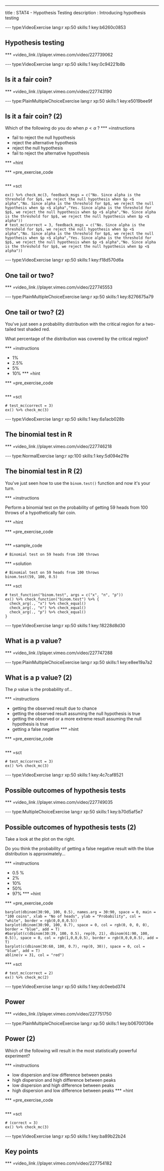 ---
title       : STAT4 - Hypothesis Testing
description : Introducing hypothesis testing





--- type:VideoExercise lang:r xp:50 skills:1 key:b6260c0853
## Hypothesis testing


*** =video_link
//player.vimeo.com/video/227739062



--- type:VideoExercise lang:r xp:50 skills:1 key:0c94221b8b
## Is it a fair coin?


*** =video_link
//player.vimeo.com/video/227743190



--- type:PlainMultipleChoiceExercise lang:r xp:50 skills:1 key:e5019bee9f
## Is it a fair coin? (2)

Which of the following do you do when $p < \alpha$ ?
*** =instructions
- fail to reject the null hypothesis
- reject the alternative hypothesis
- reject the null hypothesis
- fail to reject the alternative hypothesis

*** =hint

*** =pre_exercise_code
```{r}

```

*** =sct
```{r}
ex() %>% check_mc(3, feedback_msgs = c("No. Since alpha is the threshold for $p$, we reject the null hypothesis when $p <$ alpha","No. Since alpha is the threshold for $p$, we reject the null hypothesis when $p <$ alpha","Yes. Since alpha is the threshold for $p$, we reject the null hypothesis when $p <$ alpha","No. Since alpha is the threshold for $p$, we reject the null hypothesis when $p <$ alpha"))
# test_mc(correct = 3, feedback_msgs = c("No. Since alpha is the threshold for $p$, we reject the null hypothesis when $p <$ alpha","No. Since alpha is the threshold for $p$, we reject the null hypothesis when $p <$ alpha","Yes. Since alpha is the threshold for $p$, we reject the null hypothesis when $p <$ alpha","No. Since alpha is the threshold for $p$, we reject the null hypothesis when $p <$ alpha"))
```



--- type:VideoExercise lang:r xp:50 skills:1 key:f18d570d6a
## One tail or two?


*** =video_link
//player.vimeo.com/video/227745553



--- type:PlainMultipleChoiceExercise lang:r xp:50 skills:1 key:8276675a79
## One tail or two? (2)

You've just seen a probability distribution with the critical region for a two-tailed test shaded red.

What percentage of the distribution was covered by the critical region?

*** =instructions
- 1%
- 2.5%
- 5%
- 10%
*** =hint

*** =pre_exercise_code
```{r}

```

*** =sct
```{r}
# test_mc(correct = 3)
ex() %>% check_mc(3)
```



--- type:VideoExercise lang:r xp:50 skills:1 key:6a1acb028b
## The binomial test in R


*** =video_link
//player.vimeo.com/video/227746218

--- type:NormalExercise lang:r xp:100 skills:1 key:5d094e21fe
## The binomial test in R (2)

You've just seen how to use the `binom.test()` function and now it's your turn.

*** =instructions

Perform a binomial test on the probability of getting 59 heads from 100 throws of a hypothetically fair coin.

*** =hint

*** =pre_exercise_code
```{r}

```

*** =sample_code
```{r}
# Binomial test on 59 heads from 100 throws

```

*** =solution
```{r}
# Binomial test on 59 heads from 100 throws
binom.test(59, 100, 0.5)

```

*** =sct
```{r}
# test_function("binom.test", args = c("x", "n", "p"))
ex() %>% check_function("binom.test") %>% {
  check_arg(., "x") %>% check_equal()
  check_arg(., "n") %>% check_equal()
  check_arg(., "p") %>% check_equal()
}
```



--- type:VideoExercise lang:r xp:50 skills:1 key:18228d8d30
## What is a p value?


*** =video_link
//player.vimeo.com/video/227747288


--- type:PlainMultipleChoiceExercise lang:r xp:50 skills:1 key:e8ee19a7a2
## What is a p value? (2)

The *p* value is the probability of...

*** =instructions
- getting the observed result due to chance
- getting the observed result assuming the null hypothesis is true
- getting the observed or a more extreme result assuming the null hypothesis is true
- getting a false negative
*** =hint

*** =pre_exercise_code
```{r}

```

*** =sct
```{r}
# test_mc(correct = 3)
ex() %>% check_mc(3)
```


--- type:VideoExercise lang:r xp:50 skills:1 key:4c7caf8521
## Possible outcomes of hypothesis tests


*** =video_link
//player.vimeo.com/video/227749035







--- type:MultipleChoiceExercise lang:r xp:50 skills:1 key:b70d5af5e7
## Possible outcomes of hypothesis tests (2)

Take a look at the plot on the right.

Do you think the probability of getting a false negative result with the blue distribution is approximately...

*** =instructions
- 0.5 %
- 2%
- 10%
- 50%
- 97%
*** =hint

*** =pre_exercise_code
```{r}
barplot(dbinom(30:90, 100, 0.5), names.arg = 30:90, space = 0, main = "100 coins", xlab = "No of heads", ylab = "Probability", col = "white", border = rgb(0,0,0,0.5))
barplot(dbinom(30:90, 100, 0.7), space = 0, col = rgb(0, 0, 0, 0), border = "blue", add = T)
#barplot(c(dbinom(30:39, 100, 0.5), rep(0, 21), dbinom(61:90, 100, 0.5)), space = 0, col = rgb(1,0,0,0.5), border = rgb(0,0,0,0.5), add = T)
barplot(c(dbinom(30:60, 100, 0.7), rep(0, 30)), space = 0, col = "blue", add = T)
abline(v = 31, col = "red")

```

*** =sct
```{r}
# test_mc(correct = 2)
ex() %>% check_mc(2)
```
--- type:VideoExercise lang:r xp:50 skills:1 key:dc0eebd374
## Power


*** =video_link
//player.vimeo.com/video/227751750


--- type:PlainMultipleChoiceExercise lang:r xp:50 skills:1 key:b06700136e
## Power (2)

Which of the following will result in the most statistically powerful experiment?

*** =instructions
- low dispersion and low difference between peaks
- high dispersion and high difference between peaks
- low dispersion and high difference between peaks
- high dispersion and low difference between peaks
*** =hint

*** =pre_exercise_code
```{r}

```

*** =sct
```{r}
# (correct = 3)
ex() %>% check_mc(3)
```

--- type:VideoExercise lang:r xp:50 skills:1 key:ba89b22b24
## Key points


*** =video_link
//player.vimeo.com/video/227754182
